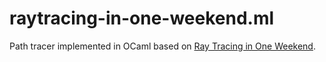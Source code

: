 # raytracing-in-one-weekend.ml

Path tracer implemented in OCaml based on [Ray Tracing in One Weekend](https://raytracing.github.io/books/RayTracingInOneWeekend.html).
